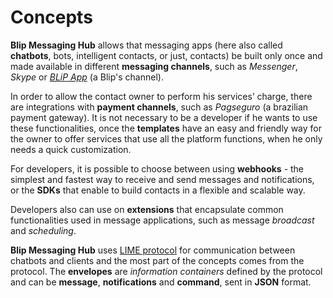 # Concepts

**Blip Messaging Hub** allows that messaging apps (here also called **chatbots**, bots, intelligent contacts, or just, contacts) be built only once and made available in different **messaging channels**, such as *Messenger*, *Skype* or [*BLiP App*](https://play.google.com/store/apps/details?id=net.take.omni) (a Blip's channel).

In order to allow the contact owner to perform his services’ charge, there are integrations with **payment channels**, such as *Pagseguro* (a brazilian payment gateway). It is not necessary to be a developer if he wants to use these functionalities, once the **templates** have an easy and friendly way for the owner to offer services that use all the platform functions, when he only needs a quick customization.

For developers, it is possible to choose between using **webhooks** - the simplest and fastest way to receive and send messages and notifications, or the **SDKs** that enable to build contacts in a flexible and scalable way.

Developers also can use on **extensions** that encapsulate common functionalities used in message applications, such as message *broadcast* and *scheduling*.

**Blip Messaging Hub** uses [LIME protocol](http://limeprotocol.org) for communication between chatbots and clients and the most part of the concepts comes from the protocol. The **envelopes** are *information containers* defined by the protocol and can be **message**, **notifications** and **command**, sent in **JSON** format.
